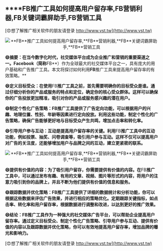 ## ****FB**推广工具如何提高用户留存率,**FB**营销利器,**FB**关键词霸屏助手,**FB**营销工具**

[😍想了解推广相关软件的朋友请登录 http://www.vst.tw](http://www.vst.tw)

 <center><img src="https://vst.tw/MP4/tuiguang/png/0.png" alt="**FB**推广工具如何提高用户留存率,**FB**营销利器,**FB**关键词霸屏助手,**FB**营销工具"></center>

**😄摘要：在当今数字化时代，社交媒体平台成为企业推广和营销的重要渠道之一。Facebook（简称**FB**）作为全球最大的社交媒体平台之一，具有庞大的用户基础和广告推广工具。本文将探讨如何利用**FB**推广工具来提高用户留存率的有效策略。**

**😄定义目标受众：在使用**FB**推广工具之前，首先需要明确你的目标受众是谁。通过仔细分析你的产品或服务的特点和定位，确定你的核心受众群体。这样可以确保你的广告投放更加精准，吸引对你的产品或服务感兴趣的潜在用户。**

**😄制定个性化广告策略：**FB**推广工具提供了广告定向功能，可以根据用户的兴趣、地理位置、性别、年龄等因素进行定向投放。利用这些功能，制定个性化的广告策略，确保广告能够更好地与目标受众产生共鸣，增加点击率和转化率。**

**😄引导用户参与互动：互动是提高用户留存率的关键。利用**FB**推广工具中的互动功能，例如投票、抽奖、问卷调查等，吸引用户参与互动。这样不仅可以提高用户对广告的关注度，还能够增加用户与品牌之间的互动，建立更紧密的联系。**

 <center><img src="https://vst.tw/MP4/tuiguang/png/6.png" alt="**FB**推广工具如何提高用户留存率,**FB**营销利器,**FB**关键词霸屏助手,**FB**营销工具"></center>

**😄提供有价值的内容：为了吸引用户留存，你需要提供有价值的内容。在**FB**推广工具中，可以通过发布有趣、有用的文章、视频、图片等形式的内容，将用户的注意力吸引到你的品牌上，并且不断为他们提供有价值的信息和服务。**

**😄跟踪数据并优化策略：**FB**推广工具提供了详细的数据统计和分析功能，你可以根据这些数据来评估广告效果，并进行相应的策略优化。定期跟踪关键指标，如点击率、转化率和用户留存率，根据数据进行调整和改进，以达到更好的推广效果。**

**😄结论：**FB**推广工具作为一种强大的社交媒体广告平台，可以帮助企业提高用户留存率。通过定义目标受众、制定个性化广告策略、引导用户参与互动、提供有价值的内容以及跟踪数据并优化策略，你可以有效地提高用户留存率，增加品牌的曝光和影响力。**

[😍想了解推广相关软件的朋友请登录 http://www.vst.tw](http://www.vst.tw)



